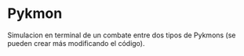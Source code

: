 Pykmon
======
Simulacion en terminal de un combate entre dos tipos de Pykmons (se pueden crear más modificando el código).
